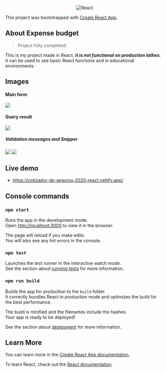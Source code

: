 <p align="center">
<img src="https://i.ibb.co/pPYfKM0/React.png" alt="React" border="0">
<p>

This project was bootstrapped with [Create React App](https://github.com/facebook/create-react-app).



## About Expense budget

>Project fully completed.

This is my project made in React, ***it is not functional on production lathes***. It can be used to see basic React functions and in educational environments.



## Images

#### Main form

<img src=https://i.ibb.co/ZNwjpX3/frontal-1.png>



#### Query result

<img src=https://i.ibb.co/GC6wTbN/resultado.png>

##### Validation messages and Snipper

<img src=https://i.ibb.co/ZzX0mDf/validacion.png>
<img src=https://i.ibb.co/WFf9pHb/Snipper.png>






## Live demo

* https://cotizador-de-seguros-2020-react.netlify.app/




## Console commands


### `npm start`

Runs the app in the development mode.<br />
Open [http://localhost:3000](http://localhost:3000) to view it in the browser.

The page will reload if you make edits.<br />
You will also see any lint errors in the console.

### `npm test`

Launches the test runner in the interactive watch mode.<br />
See the section about [running tests](https://facebook.github.io/create-react-app/docs/running-tests) for more information.

### `npm run build`

Builds the app for production to the `build` folder.<br />
It correctly bundles React in production mode and optimizes the build for the best performance.

The build is minified and the filenames include the hashes.<br />
Your app is ready to be deployed!

See the section about [deployment](https://facebook.github.io/create-react-app/docs/deployment) for more information.


## Learn More

You can learn more in the [Create React App documentation](https://facebook.github.io/create-react-app/docs/getting-started).

To learn React, check out the [React documentation](https://reactjs.org/).

